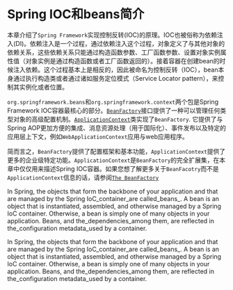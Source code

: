 # Spring IOC和beans简介

本章介绍了`Spring Framework`实现控制反转\(IOC\)的原理。IOC也被俗称为依赖注入\(DI\)。依赖注入是一个过程，通过依赖注入这个过程，对象定义了与其他对象的依赖关系，这些依赖关系只能通过构造函数参数、工厂函数参数、设置对象实例属性值（对象实例是通过构造函数或者工厂函数返回的）。接着容器在创建bean的时候注入依赖。这个过程基本上是相反的，因此被命名为控制反转（IOC），bean本身通过执行构造类或者通过诸如服务定位模式（Service Locator pattern），来控制其实例化或者位置。

`org.springframework.beans`和`org.springframework.context`两个包是Spring Framework IOC容器最核心的部分。[`BeanFactory`](https://docs.spring.io/spring-framework/docs/5.0.9.RELEASE/javadoc-api/org/springframework/beans/factory/BeanFactory.html)接口提供了一种可以管理任何类型对象的高级配置机制。[`ApplicationContext`](https://docs.spring.io/spring-framework/docs/5.0.9.RELEASE/javadoc-api/org/springframework/context/ApplicationContext.html)类实现了`BeanFactory`. 它提供了与Spring AOP更加方便的集成、消息资源处理（用于国际化）、事件发布以及特定的应用层上下文，例如`WebApplicationContext`应用与web应用程序。

简而言之，`BeanFactory`提供了配置框架和基本功能，`ApplicationContext`提供了更多的企业级特定功能。`ApplicationContext`是`BeanFactory`的完全扩展集，在本章中仅仅用来描述Spring IOC容器。如果您想了解更多关于`BeanFacotry`而不是`ApplicationContext`信息的话，请参阅[`The BeanFactory`](https://docs.spring.io/spring/docs/current/spring-framework-reference/core.html#beans-beanfactory)

In Spring, the objects that form the backbone of your application and that are managed by the Spring IoC_container_are called_beans_. A bean is an object that is instantiated, assembled, and otherwise managed by a Spring IoC container. Otherwise, a bean is simply one of many objects in your application. Beans, and the_dependencies_among them, are reflected in the_configuration metadata_used by a container.

In Spring, the objects that form the backbone of your application and that are managed by the Spring IoC_container_are called_beans_. A bean is an object that is instantiated, assembled, and otherwise managed by a Spring IoC container. Otherwise, a bean is simply one of many objects in your application. Beans, and the_dependencies_among them, are reflected in the_configuration metadata_used by a container.

